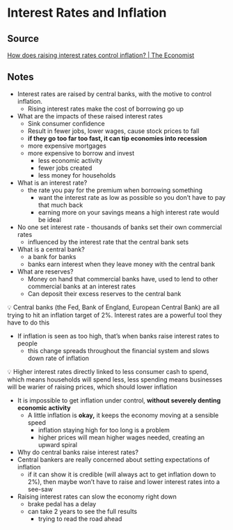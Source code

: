 # Interest Rates and Inflation

## Source

[How does raising interest rates control inflation? | The Economist](https://youtu.be/R8VBRCs2jTU)

## Notes

- Interest rates are raised by central banks, with the motive to control inflation.
    - Rising interest rates make the cost of borrowing go up
- What are the impacts of these raised interest rates
    - Sink consumer confidence
    - Result in fewer jobs, lower wages, cause stock prices to fall
    - **if they go too far too fast, it can tip economies into recession**
    - more expensive mortgages
    - more expensive to borrow and invest
        - less economic activity
        - fewer jobs created
        - less money for households
- What is an interest rate?
    - the rate you pay for the premium when borrowing something
        - want the interest rate as low as possible so you don’t have to pay that much back
        - earning more on your savings means a high interest rate would be ideal
- No one set interest rate - thousands of banks set their own commercial rates
    - influenced by the interest rate that the central bank sets
- What is a central bank?
    - a bank for banks
    - banks earn interest when they leave money with the central bank
- What are reserves?
    - Money on hand that commercial banks have, used to lend to other commercial banks at an interest rates
    - Can deposit their excess reserves to the central bank

<aside>
💡 Central banks (the Fed, Bank of England, European Central Bank) are all trying to hit an inflation target of 2%. Interest rates are a powerful tool they have to do this

</aside>

- If inflation is seen as too high, that’s when banks raise interest rates to people
    - this change spreads throughout the financial system and slows down rate of inflation

<aside>
💡 Higher interest rates directly linked to less consumer cash to spend, which means households will spend less, less spending means businesses will be warier of raising prices, which should lower inflation

</aside>

- It is impossible to get inflation under control, **without severely denting economic activity**
    - A little inflation is **okay,** it keeps the economy moving at a sensible speed
        - inflation staying high for too long is a problem
        - higher prices will mean higher wages needed, creating an upward spiral
- Why do central banks raise interest rates?
- Central bankers are really concerned about setting expectations of inflation
    - if it can show it is credible (will always act to get inflation down to 2%), then maybe won’t have to raise and lower interest rates into a see-saw
- Raising interest rates can slow the economy right down
    - brake pedal has a delay
    - can take 2 years to see the full results
        - trying to read the road ahead